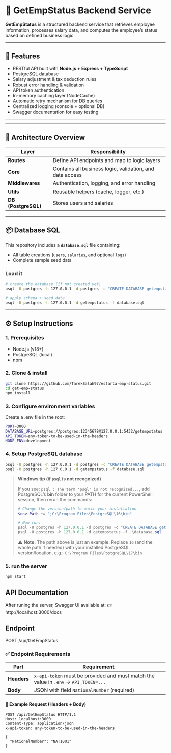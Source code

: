 # 🧾 GetEmpStatus Backend Service

**GetEmpStatus** is a structured backend service that retrieves employee information, processes salary data, and computes the employee’s status based on defined business logic.

---

## 🚀 Features

- RESTful API built with **Node.js + Express + TypeScript**
- PostgreSQL database
- Salary adjustment & tax deduction rules
- Robust error handling & validation
- API token authentication
- In-memory caching layer (NodeCache)
- Automatic retry mechanism for DB queries
- Centralized logging (console + optional DB)
- Swagger documentation for easy testing

---

---

## 🧩 Architecture Overview

| Layer               | Responsibility                                           |
| ------------------- | -------------------------------------------------------- |
| **Routes**          | Define API endpoints and map to logic layers             |
| **Core**            | Contains all business logic, validation, and data access |
| **Middlewares**     | Authentication, logging, and error handling              |
| **Utils**           | Reusable helpers (cache, logger, etc.)                   |
| **DB (PostgreSQL)** | Stores users and salaries                                |

---

## 📦 Database SQL

This repository includes a **`database.sql`** file containing:

- All table creations (`users`, `salaries`, and optional `logs`)
- Complete sample seed data

### Load it

```bash
# create the database (if not created yet)
psql -U postgres -h 127.0.0.1 -d postgres -c "CREATE DATABASE getempstatus;"

# apply schema + seed data
psql -U postgres -h 127.0.0.1 -d getempstatus -f database.sql
```

---

## ⚙️ Setup Instructions

### 1. Prerequisites

- Node.js (v18+)
- PostgreSQL (local)
- npm

### 2. Clone & install

```bash
git clone https://github.com/TarekSalah97/estarta-emp-status.git
cd get-emp-status
npm install
```

### 3. Configure environment variables

Create a .env file in the root:

```bash
PORT=3000
DATABASE_URL=postgres://postgres:12345678@127.0.0.1:5432/getempstatus
API_TOKEN=any-token-to-be-used-in-the-headers
NODE_ENV=development
```

### 4. Setup PostgreSQL database

```bash
psql -U postgres -h 127.0.0.1 -d postgres -c "CREATE DATABASE getempstatus;"
psql -U postgres -h 127.0.0.1 -d getempstatus -f database.sql
```

> **Windows tip (if `psql` is not recognized)**
>
> If you see: `psql : The term 'psql' is not recognized...`, add PostgreSQL’s **bin** folder to your PATH for the current PowerShell session, then rerun the commands:
>
> ```powershell
> # Change the version/path to match your installation
> $env:Path += ";C:\Program Files\PostgreSQL\16\bin"
>
> # Now run:
> psql -U postgres -h 127.0.0.1 -d postgres -c "CREATE DATABASE getempstatus;"
> psql -U postgres -h 127.0.0.1 -d getempstatus -f .\database.sql
> ```
>
> ⚠️ **Note:** The path above is just an example. Replace `16` (and the whole path if needed) with your installed PostgreSQL version/location, e.g.:
> `C:\Program Files\PostgreSQL\17\bin`

### 5. run the server

```bash
npm start
```

## API Documentation

After runing the server, Swagger UI available at:
👉 http://localhost:3000/docs

## Endpoint

POST /api/GetEmpStatus

### ✅ Endpoint Requirements

| Part        | Requirement                                                                         |
| ----------- | ----------------------------------------------------------------------------------- |
| **Headers** | `x-api-token` must be provided and must match the value in `.env` → `API_TOKEN=...` |
| **Body**    | JSON with field `NationalNumber` (required)                                         |

#### 🔐 Example Request (Headers + Body)

```http
POST /api/GetEmpStatus HTTP/1.1
Host: localhost:3000
Content-Type: application/json
x-api-token: any-token-to-be-used-in-the-headers

{
  "NationalNumber": "NAT1001"
}
```

